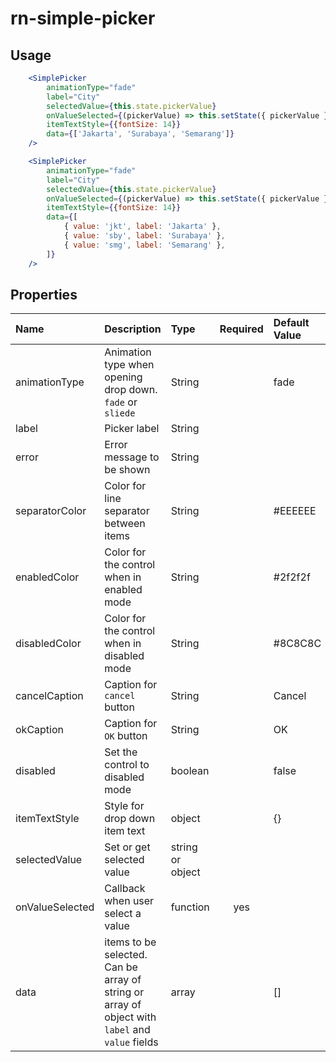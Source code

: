 # rn-simple-picker


## Usage  

```jsx
    <SimplePicker  
        animationType="fade"
        label="City"
        selectedValue={this.state.pickerValue}
        onValueSelected={(pickerValue) => this.setState({ pickerValue }) }
        itemTextStyle={{fontSize: 14}}
        data={['Jakarta', 'Surabaya', 'Semarang']}
    />

    <SimplePicker  
        animationType="fade"
        label="City"
        selectedValue={this.state.pickerValue}
        onValueSelected={(pickerValue) => this.setState({ pickerValue }) }
        itemTextStyle={{fontSize: 14}}
        data={[ 
            { value: 'jkt', label: 'Jakarta' },
            { value: 'sby', label: 'Surabaya' },
            { value: 'smg', label: 'Semarang' },
        ]}
    />
```

## Properties

 Name             | Description                                 | Type      | Required | Default Value  
:---------------- |:------------------------------------------- |:----------|:--------:|:-------------
 animationType    | Animation type when opening drop down. `fade` or `sliede`   | String    |          | fade     
 label            | Picker label                                | String    |          |          
 error            | Error message to be shown                   | String    |          |          
 separatorColor   | Color for line separator between items      | String    |          | #EEEEEE
 enabledColor     | Color for the control when in enabled mode  | String    |          | #2f2f2f         
 disabledColor    | Color for the control when in disabled mode | String    |          | #8C8C8C         
 cancelCaption    | Caption for `cancel` button                 | String    |          | Cancel         
 okCaption        | Caption for `OK` button                     | String    |          | OK         
 disabled         | Set the control to disabled mode            | boolean   |          | false         
 itemTextStyle    | Style for drop down item text               | object    |          | {}         
 selectedValue    | Set or get selected value                   | string or object    |          |          
 onValueSelected  | Callback when user select a value           | function  | yes      |          
 data             | items to be selected. Can be array of string or array of object with `label` and `value` fields | array |           | []